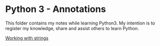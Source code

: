 # Python 3 - Annotations
This folder contains my notes while learning Python3. My intention is to
register my knowledge, share and assist others to learn Python.

[Working with strings](https://github.com/DiegoMagg/learning-process/blob/master/Python/Python_Annotations/python_strings.md)
